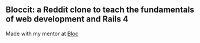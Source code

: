 ## Bloccit: a Reddit clone to teach the fundamentals of web development and Rails 4

Made with my mentor at [Bloc](http://bloc.io)